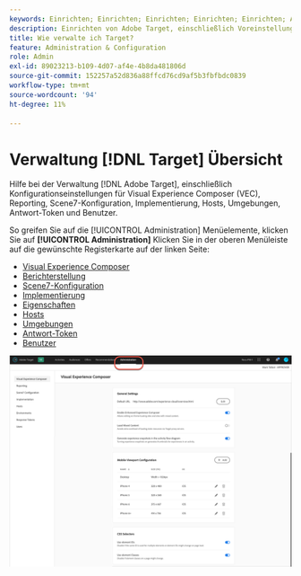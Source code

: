 ```yaml
---
keywords: Einrichten; Einrichten; Einrichten; Einrichten; Einrichten; Administration
description: Einrichten von Adobe Target, einschließlich Voreinstellungen, Implementierung, Benutzerverwaltung, Eigenschaften, Scene7-Konfiguration, Hostverwaltung und Antwort-Token.
title: Wie verwalte ich Target?
feature: Administration & Configuration
role: Admin
exl-id: 89023213-b109-4d07-af4e-4b8da481806d
source-git-commit: 152257a52d836a88ffcd76cd9af5b3fbfbdc0839
workflow-type: tm+mt
source-wordcount: '94'
ht-degree: 11%

---
```


# Verwaltung [!DNL Target] Übersicht

Hilfe bei der Verwaltung [!DNL Adobe Target], einschließlich Konfigurationseinstellungen für Visual Experience Composer (VEC), Reporting, Scene7-Konfiguration, Implementierung, Hosts, Umgebungen, Antwort-Token und Benutzer.

So greifen Sie auf die [!UICONTROL Administration] Menüelemente, klicken Sie auf **[!UICONTROL Administration]** Klicken Sie in der oberen Menüleiste auf die gewünschte Registerkarte auf der linken Seite:

* [Visual Experience Composer](/help/main/administrating-target/visual-experience-composer-set-up.md)
* [Berichterstellung](/help/main/administrating-target/reporting.md)
* [Scene7-Konfiguration](/help/main/administrating-target/scene7-settings.md)
* [Implementierung](/help/main/c-implementing-target/implementing-target.md)
* [Eigenschaften](/help/main/administrating-target/c-user-management/property-channel/property-channel.md)
* [Hosts](/help/main/administrating-target/hosts.md)
* [Umgebungen](/help/main/administrating-target/environments.md)
* [Antwort-Token](/help/main/administrating-target/response-tokens.md)
* [Benutzer](/help/main/administrating-target/c-user-management/user-management.md)

![Adobe Target-Administrationsmenü](/help/main/administrating-target/assets/administration.png)

